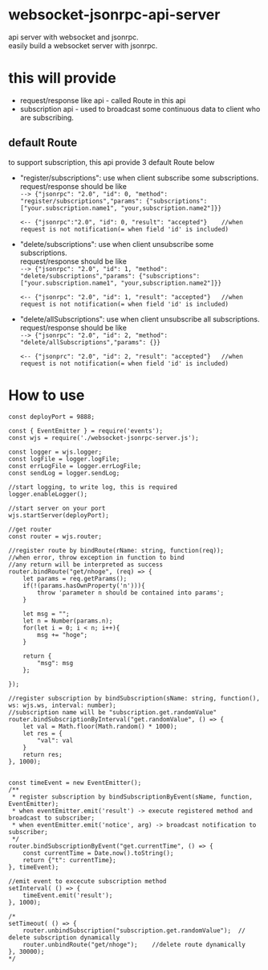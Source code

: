 # websocket-jsonrpc-api-server
api server with websocket and jsonrpc.  
easily build a websocket server with jsonrpc.  

# this will provide
- request/response like api - called Route in this api
- subscription api - used to broadcast some continuous data to client who are subscribing.

## default Route
to support subscription, this api provide 3 default Route below
 - "register/subscriptions": use when client subscribe some subscriptions.  
    request/response should be like   
    ``
    --> {"jsonrpc": "2.0", "id": 0, "method": "register/subscriptions","params": {"subscriptions": ["your.subscription.name1", "your,subscription.name2"]}}
    ``

    ``
    <-- {"jsonrpc":"2.0", "id": 0, "result": "accepted"}    //when request is not notification(= when field 'id' is included)
    ``

 - "delete/subscriptions": use when client unsubscribe some subscriptions.  
    request/response should be like   
    ``
    --> {"jsonrpc": "2.0", "id": 1, "method": "delete/subscriptions","params": {"subscriptions": ["your.subscription.name1", "your,subscription.name2"]}}
    ``

    ``
    <-- {"jsonrpc": "2.0", "id": 1, "result": "accepted"}   //when request is not notification(= when field 'id' is included)
    ``

 - "delete/allSubscriptions": use when client unsubscribe all subscriptions.  
    request/response should be like   
    ``
    --> {"jsonrpc": "2.0", "id": 2, "method": "delete/allSubscriptions","params": {}}
    ``

    ``
    <-- {"jsonprc": "2.0", "id": 2, "result": "accepted"}   //when request is not notification(= when field 'id' is included)
    ``

# How to use

``` 
const deployPort = 9888;

const { EventEmitter } = require('events');
const wjs = require('./websocket-jsonrpc-server.js');

const logger = wjs.logger;
const logFile = logger.logFile;
const errLogFile = logger.errLogFile;
const sendLog = logger.sendLog;

//start logging, to write log, this is required
logger.enableLogger();

//start server on your port
wjs.startServer(deployPort);

//get router
const router = wjs.router;

//register route by bindRoute(rName: string, function(req));
//when error, throw exception in function to bind
//any return will be interpreted as success
router.bindRoute("get/nhoge", (req) => {
    let params = req.getParams();
    if(!(params.hasOwnProperty('n'))){
        throw 'parameter n should be contained into params';
    }

    let msg = "";
    let n = Number(params.n);
    for(let i = 0; i < n; i++){
        msg += "hoge";
    }

    return {
        "msg": msg
    };

});

//register subscription by bindSubscription(sName: string, function(), ws: wjs.ws, interval: number);
//subscription name will be "subscription.get.randomValue"
router.bindSubscriptionByInterval("get.randomValue", () => {
    let val = Math.floor(Math.random() * 1000);
    let res = {
        "val": val
    }
    return res;
}, 1000);


const timeEvent = new EventEmitter();
/**
 * register subscription by bindSubscriptionByEvent(sName, function, EventEmitter);
 * when eventEmitter.emit('result') -> execute registered method and broadcast to subscriber;
 * when eventEmitter.emit('notice', arg) -> broadcast notification to subscriber;
 */
router.bindSubscriptionByEvent("get.currentTime", () => {
    const currentTime = Date.now().toString();
    return {"t": currentTime};
}, timeEvent);

//emit event to excecute subscription method
setInterval( () => {
    timeEvent.emit('result');
}, 1000);

/*
setTimeout( () => {
    router.unbindSubscription("subscription.get.randomValue");  // delete subscription dynamically
    router.unbindRoute("get/nhoge");    //delete route dynamically
}, 30000);
*/

```